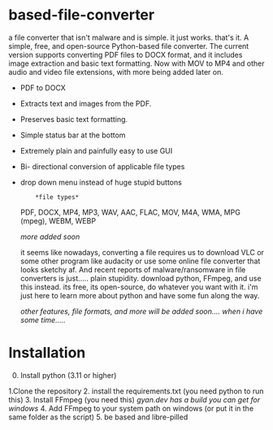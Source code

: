 # based-file-converter
a file converter that isn't malware and is simple. it just works. that's it.
A simple, free, and open-source Python-based file converter. The current version supports converting PDF files to DOCX format, and it includes image extraction and basic text formatting. Now with MOV to MP4 and other audio and video file extensions, with more being added later on.

- PDF to DOCX
- Extracts text and images from the PDF.
- Preserves basic text formatting.
- Simple status bar at the bottom
- Extremely plain and painfully easy to use GUI
- Bi- directional conversion of applicable file types
- drop down menu instead of huge stupid buttons
 
          *file types*
  PDF, DOCX, MP4, MP3, WAV, AAC, FLAC, MOV, M4A, WMA, MPG (mpeg), WEBM, WEBP

  *more added soon*
  

  it seems like nowadays, converting a file requires us to download VLC or some other program like audacity or use
  some online file converter that looks sketchy af. And recent reports of malware/ransomware in file converters is just.....
  plain stupidity. download python, FFmpeg, and use this instead. its free, its open-source, do
  whatever you want with it. i'm just here to learn more about python and have some fun along the way.

  *other features, file formats, and more will be added soon.... when i have some time.....*
  






# Installation
0. Install python (3.11 or higher)

1.Clone the repository
2. install the requirements.txt (you need python to run this)
3. Install FFmpeg (you need this) *gyan.dev has a build you can get for windows*
4. Add FFmpeg to your system path on windows (or put it in the same folder as the script)
5. be based and libre-pilled

